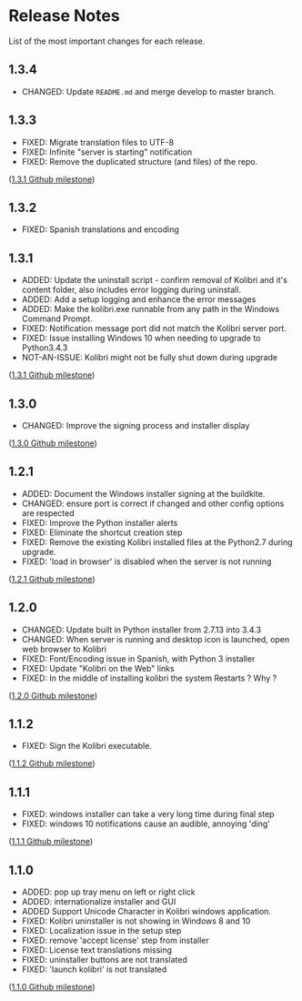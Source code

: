 # Release Notes

List of the most important changes for each release.

## 1.3.4

- CHANGED: Update `README.md` and merge develop to master branch.

## 1.3.3

- FIXED: Migrate translation files to UTF-8
- FIXED: Infinite "server is starting" notification
- FIXED: Remove the duplicated structure (and files) of the repo.

([1.3.1 Github milestone](https://github.com/learningequality/kolibri-installer-windows/milestone/8))


## 1.3.2

- FIXED: Spanish translations and encoding


## 1.3.1

- ADDED: Update the uninstall script - confirm removal of Kolibri and it's content folder, also includes error logging during uninstall.
- ADDED: Add a setup logging and enhance the error messages
- ADDED: Make the kolibri.exe runnable from any path in the Windows Command Prompt.
- FIXED: Notification message port did not match the Kolibri server port.
- FIXED: Issue installing Windows 10 when needing to upgrade to Python3.4.3
- NOT-AN-ISSUE: Kolibri might not be fully shut down during upgrade

([1.3.1 Github milestone](https://github.com/learningequality/kolibri-installer-windows/milestone/7))


## 1.3.0

- CHANGED: Improve the signing process and installer display

([1.3.0 Github milestone](https://github.com/learningequality/kolibri-installer-windows/milestone/6))


## 1.2.1

- ADDED: Document the Windows installer signing at the buildkite.
- CHANGED: ensure port is correct if changed and other config options are respected
- FIXED: Improve the Python installer alerts
- FIXED: Eliminate the shortcut creation step
- FIXED: Remove the existing Kolibri installed files at the Python2.7 during upgrade.
- FIXED: 'load in browser' is disabled when the server is not running

([1.2.1 Github milestone](https://github.com/learningequality/kolibri-installer-windows/milestone/5))


## 1.2.0

- CHANGED: Update built in Python installer from 2.7.13 into 3.4.3
- CHANGED: When server is running and desktop icon is launched, open web browser to Kolibri 
- FIXED: Font/Encoding issue in Spanish, with Python 3 installer
- FIXED: Update "Kolibri on the Web" links
- FIXED: In the middle of installing kolibri the system Restarts ? Why ?

([1.2.0 Github milestone](https://github.com/learningequality/kolibri-installer-windows/milestone/4))


## 1.1.2

- FIXED: Sign the Kolibri executable.

([1.1.2 Github milestone](https://github.com/learningequality/kolibri-installer-windows/milestone/3))


## 1.1.1

- FIXED: windows installer can take a very long time during final step
- FIXED: windows 10 notifications cause an audible, annoying 'ding'

([1.1.1 Github milestone](https://github.com/learningequality/kolibri-installer-windows/milestone/2))


## 1.1.0

- ADDED: pop up tray menu on left or right click
- ADDED: internationalize installer and GUI
- ADDED Support Unicode Character in Kolibri windows application.
- FIXED: Kolibri uninstaller is not showing in Windows 8 and 10
- FIXED: Localization issue in the setup step
- FIXED: remove 'accept license' step from installer
- FIXED: License text translations missing
- FIXED: uninstaller buttons are not translated
- FIXED: 'launch kolibri' is not translated

([1.1.0 Github milestone](https://github.com/learningequality/kolibri-installer-windows/milestone/1))
